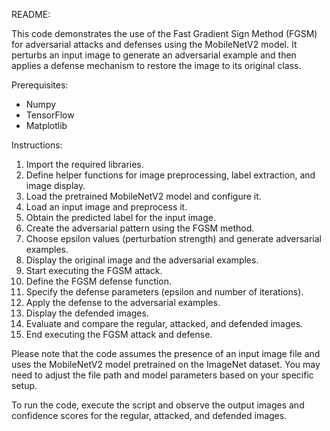 README:

This code demonstrates the use of the Fast Gradient Sign Method (FGSM) for adversarial attacks and defenses using the MobileNetV2 model. It perturbs an input image to generate an adversarial example and then applies a defense mechanism to restore the image to its original class.

Prerequisites:
- Numpy
- TensorFlow
- Matplotlib

Instructions:
1. Import the required libraries.
2. Define helper functions for image preprocessing, label extraction, and image display.
3. Load the pretrained MobileNetV2 model and configure it.
4. Load an input image and preprocess it.
5. Obtain the predicted label for the input image.
6. Create the adversarial pattern using the FGSM method.
7. Choose epsilon values (perturbation strength) and generate adversarial examples.
8. Display the original image and the adversarial examples.
9. Start executing the FGSM attack.
10. Define the FGSM defense function.
11. Specify the defense parameters (epsilon and number of iterations).
12. Apply the defense to the adversarial examples.
13. Display the defended images.
14. Evaluate and compare the regular, attacked, and defended images.
15. End executing the FGSM attack and defense.

Please note that the code assumes the presence of an input image file and uses the MobileNetV2 model pretrained on the ImageNet dataset. You may need to adjust the file path and model parameters based on your specific setup.

To run the code, execute the script and observe the output images and confidence scores for the regular, attacked, and defended images.

